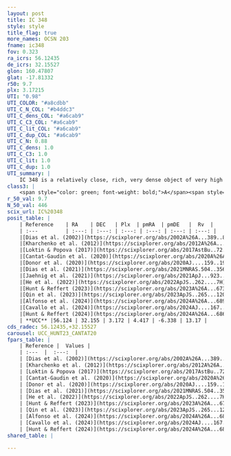 ```yaml
---
layout: post
title: IC 348
style: style
title_flag: true
more_names: OCSN 203
fname: ic348
fov: 0.323
ra_icrs: 56.12435
de_icrs: 32.15527
glon: 160.47807
glat: -17.81332
r50: 9.7
plx: 3.17215
UTI: "0.98"
UTI_COLOR: "#a8cdbb"
UTI_C_N_COL: "#b4ddc3"
UTI_C_dens_COL: "#a6cab9"
UTI_C_C3_COL: "#a6cab9"
UTI_C_lit_COL: "#a6cab9"
UTI_C_dup_COL: "#a6cab9"
UTI_C_N: 0.88
UTI_C_dens: 1.0
UTI_C_C3: 1.0
UTI_C_lit: 1.0
UTI_C_dup: 1.0
UTI_summary: |
    IC 348 is a relatively close, rich, very dense object of very high C3 quality. It is very well-studied in the literature.
class3: |
    <span style="color: green; font-weight: bold;">A</span><span style="color: green; font-weight: bold;">A</span>
r_50_val: 9.7
N_50_val: 446
scix_url: IC%20348
posit_table: |
    | Reference    | RA    | DEC   | Plx  | pmRA  | pmDE   |  Rv  |
    | :---         | :---: | :---: | :---: | :---: | :---: | :---: |
    |[Dias et al. (2002)](https://scixplorer.org/abs/2002A%26A...389..871D) | 56.142 | 32.163 | -- | 3.38 | -7.37 | 18.1 |
    |[Kharchenko et al. (2012)](https://scixplorer.org/abs/2012A%26A...543A.156K) | 56.153 | 32.15 | -- | 4.33 | -10.17 | -- |
    |[Loktin & Popova (2017)](https://scixplorer.org/abs/2017AstBu..72..257L) | 56.145 | 32.163 | -- | 3.866 | -12.586 | 16.0 |
    |[Cantat-Gaudin et al. (2020)](https://scixplorer.org/abs/2020A%26A...640A...1C) | 56.132 | 32.159 | 3.079 | 4.483 | -6.447 | -- |
    |[Donor et al. (2020)](https://scixplorer.org/abs/2020AJ....159..199D) | 56.153 | 32.15 | -- | 4.38 | -6.26 | 16.7 |
    |[Dias et al. (2021)](https://scixplorer.org/abs/2021MNRAS.504..356D) | 56.135 | 32.184 | 3.08 | 4.43 | -6.508 | 21.013 |
    |[Jaehnig et al. (2021)](https://scixplorer.org/abs/2021ApJ...923..129J) | 56.124 | 32.159 | 3.113 | 4.472 | -6.437 | -- |
    |[He et al. (2022)](https://scixplorer.org/abs/2022ApJS..262....7H) | 55.621 | 32.304 | 3.261 | 4.86 | -6.993 | -- |
    |[Hunt & Reffert (2023)](https://scixplorer.org/abs/2023A%26A...673A.114H) | 56.137 | 32.177 | 3.164 | 4.423 | -6.343 | 11.679 |
    |[Qin et al. (2023)](https://scixplorer.org/abs/2023ApJS..265...12Q) | 56.14 | 32.15 | 3.17 | 4.47 | -6.3 | 11.18 |
    |[Alfonso et al. (2024)](https://scixplorer.org/abs/2024A%26A...689A..18A) | 56.107 | 32.159 | 3.129 | 4.432 | -6.336 | -- |
    |[Cavallo et al. (2024)](https://scixplorer.org/abs/2024AJ....167...12C) | 56.004 | 32.199 | 3.166 | -- | -- | -- |
    |[Hunt & Reffert (2024)](https://scixplorer.org/abs/2024A%26A...686A..42H) | 56.137 | 32.177 | 3.164 | 4.423 | -6.343 | 11.679 |
    | **UCC** |56.124 | 32.155 | 3.172 | 4.417 | -6.338 | 13.17 | 
cds_radec: 56.12435,+32.15527
carousel: UCC_HUNT23_CANTAT20
fpars_table: |
    | Reference |  Values |
    | :---  |  :---:  |
    | [Dias et al. (2002)](https://scixplorer.org/abs/2002A%26A...389..871D) | `E(B-V)=0.929, Dist=385.0, Age=7.641` |
    | [Kharchenko et al. (2012)](https://scixplorer.org/abs/2012A%26A...543A.156K) | `e_bv=1.049, distance=480, log_age=6.78` |
    | [Loktin & Popova (2017)](https://scixplorer.org/abs/2017AstBu..72..257L) | `E(B-V)=0.984, Dmod=7.842, logt=7.742` |
    | [Cantat-Gaudin et al. (2020)](https://scixplorer.org/abs/2020A%26A...640A...1C) | `AVNN=1.91, DMNN=7.64, AgeNN=7.07` |
    | [Donor et al. (2020)](https://scixplorer.org/abs/2020AJ....159..199D) | `Fe/H=-0.11` |
    | [Dias et al. (2021)](https://scixplorer.org/abs/2021MNRAS.504..356D) | `Av=0.331, Dist=321, logage=6.78, [Fe/H]=0.302` |
    | [He et al. (2022)](https://scixplorer.org/abs/2022ApJS..262....7H) | `A0=0.2, logAge=6.5` |
    | [Hunt & Reffert (2023)](https://scixplorer.org/abs/2023A%26A...673A.114H) | `AV50=2.545, diffAV50=2.482, MOD50=7.445, logAge50=6.778` |
    | [Qin et al. (2023)](https://scixplorer.org/abs/2023ApJS..265...12Q) | `E(B-V)=0.11, m-M=7.79, logt=6.25` |
    | [Alfonso et al. (2024)](https://scixplorer.org/abs/2024A%26A...689A..18A) | `AV=1.90755, MOD=7.61026, logAge=7.04353, Z=0.30205` |
    | [Cavallo et al. (2024)](https://scixplorer.org/abs/2024AJ....167...12C) | `AV50=2.97, dMod50=7.84, logAge50=6.65, [Fe/H]50=0.06` |
    | [Hunt & Reffert (2024)](https://scixplorer.org/abs/2024A%26A...686A..42H) | `MassJ=187.429` |
shared_table: |
    
---
```

